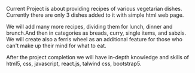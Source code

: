 Current Project is about providing recipes of various vegetarian dishes.
Currently there are only 3 dishes added to it with simple html web page.

We will add many more recipes, dividing them for lunch, dinner and brunch.And then
in categories as breads, curry, single items, and sabzis.
We will create also a ferris wheel as an additional feature for those who can't make up their mind for what to eat.

After the project completion we will have in-depth knowledge and skills of html5, css, javascript, react.js, talwind css, bootstrap5.
